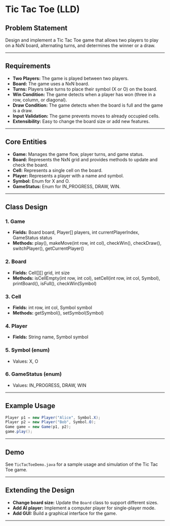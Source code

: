# Tic Tac Toe (LLD)

## Problem Statement

Design and implement a Tic Tac Toe game that allows two players to play on a NxN board, alternating turns, and determines the winner or a draw.

---

## Requirements

- **Two Players:** The game is played between two players.
- **Board:** The game uses a NxN board.
- **Turns:** Players take turns to place their symbol (X or O) on the board.
- **Win Condition:** The game detects when a player has won (three in a row, column, or diagonal).
- **Draw Condition:** The game detects when the board is full and the game is a draw.
- **Input Validation:** The game prevents moves to already occupied cells.
- **Extensibility:** Easy to change the board size or add new features.

---

## Core Entities

- **Game:** Manages the game flow, player turns, and game status.
- **Board:** Represents the NxN grid and provides methods to update and check the board.
- **Cell:** Represents a single cell on the board.
- **Player:** Represents a player with a name and symbol.
- **Symbol:** Enum for X and O.
- **GameStatus:** Enum for IN_PROGRESS, DRAW, WIN.

---

## Class Design

### 1. Game
- **Fields:** Board board, Player[] players, int currentPlayerIndex, GameStatus status
- **Methods:** play(), makeMove(int row, int col), checkWin(), checkDraw(), switchPlayer(), getCurrentPlayer()

### 2. Board
- **Fields:** Cell[][] grid, int size
- **Methods:** isCellEmpty(int row, int col), setCell(int row, int col, Symbol), printBoard(), isFull(), checkWin(Symbol)

### 3. Cell
- **Fields:** int row, int col, Symbol symbol
- **Methods:** getSymbol(), setSymbol(Symbol)

### 4. Player
- **Fields:** String name, Symbol symbol

### 5. Symbol (enum)
- Values: X, O

### 6. GameStatus (enum)
- Values: IN_PROGRESS, DRAW, WIN

---

## Example Usage

```java
Player p1 = new Player("Alice", Symbol.X);
Player p2 = new Player("Bob", Symbol.O);
Game game = new Game(p1, p2);
game.play();
```

---

## Demo

See `TicTacToeDemo.java` for a sample usage and simulation of the Tic Tac Toe game.

---

## Extending the Design

- **Change board size:** Update the `Board` class to support different sizes.
- **Add AI player:** Implement a computer player for single-player mode.
- **Add GUI:** Build a graphical interface for the game.

---